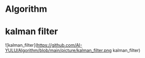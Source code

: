 # Algorithm
# kalman filter
![kalman_filter](https://github.com/AI-YULU/Algorithm/blob/main/picture/kalman_filter.png kalman_filter)